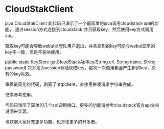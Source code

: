 # CloudStakClient
java CloudStakClient
此代码只演示了一个最简单的java调用cloudstack api的功能， 
通过session方式连接到cloudstack,并且获取key，然后使用key方式调用api。

获取key可能会导致webui以登陆用户退出，并且拿到的key可能与webui显示的key不一致，但是不影响使用。

public static KeyStore getCloudStackApiKey(String url, String name, String password)
次方法为session登陆获取key，每次一次调用都会产生新的key，原有的key失效。

秉着最简化的代码，剥离了httpclient，直接用拼凑请求字符串完成。

仅供参考使用。

代码只演示了简单的几个api调用接口，更多的功能请参考cloudstack官方api文档说明来实现。

也欢迎大家补充更多功能，也方便更多的开发者。
